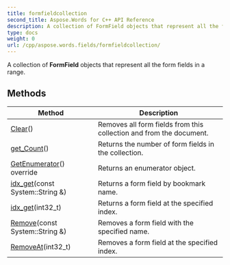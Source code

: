 ```yaml
---
title: formfieldcollection
second_title: Aspose.Words for C++ API Reference
description: A collection of FormField objects that represent all the form fields in a range. 
type: docs
weight: 0
url: /cpp/aspose.words.fields/formfieldcollection/
---
```


A collection of **FormField** objects that represent all the form fields in a range. 

## Methods

| Method | Description |
| --- | --- |
| [Clear](./clear/)() | Removes all form fields from this collection and from the document.  |
| [get_Count](./get_count/)() | Returns the number of form fields in the collection.  |
| [GetEnumerator](./getenumerator/)() override | Returns an enumerator object.  |
| [idx_get](./idx_get/)(const System::String &) | Returns a form field by bookmark name.  |
| [idx_get](./idx_get/)(int32_t) | Returns a form field at the specified index.  |
| [Remove](./remove/)(const System::String &) | Removes a form field with the specified name.  |
| [RemoveAt](./removeat/)(int32_t) | Removes a form field at the specified index.  |
